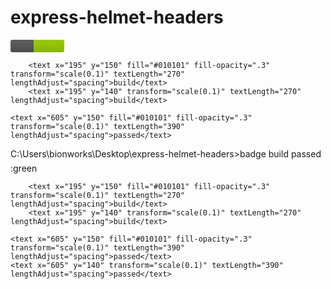 # express-helmet-headers
<svg xmlns="http://www.w3.org/2000/svg" xmlns:xlink="http://www.w3.org/1999/xlink" width="86" height="20">
  <linearGradient id="smooth" x2="0" y2="100%">
    <stop offset="0" stop-color="#bbb" stop-opacity=".1"/>
    <stop offset="1" stop-opacity=".1"/>
  </linearGradient>

  <clipPath id="round">
    <rect width="86" height="20" rx="3" fill="#fff"/>
  </clipPath>

  <g clip-path="url(#round)">
    <rect width="37" height="20" fill="#555"/>
    <rect x="37" width="49" height="20" fill="#97CA00"/>
    <rect width="86" height="20" fill="url(#smooth)"/>
  </g>

  <g fill="#fff" text-anchor="middle" font-family="DejaVu Sans,Verdana,Geneva,sans-serif" font-size="110">


        <text x="195" y="150" fill="#010101" fill-opacity=".3" transform="scale(0.1)" textLength="270" lengthAdjust="spacing">build</text>
        <text x="195" y="140" transform="scale(0.1)" textLength="270" lengthAdjust="spacing">build</text>

    <text x="605" y="150" fill="#010101" fill-opacity=".3" transform="scale(0.1)" textLength="390" lengthAdjust="spacing">passed</text>

C:\Users\bionworks\Desktop\express-helmet-headers>badge build passed :green
<svg xmlns="http://www.w3.org/2000/svg" xmlns:xlink="http://www.w3.org/1999/xlink" width="86" height="20">
  <linearGradient id="smooth" x2="0" y2="100%">
    <stop offset="0" stop-color="#bbb" stop-opacity=".1"/>
    <stop offset="1" stop-opacity=".1"/>
  </linearGradient>

  <clipPath id="round">
    <rect width="86" height="20" rx="3" fill="#fff"/>
  </clipPath>

  <g clip-path="url(#round)">
    <rect width="37" height="20" fill="#555"/>
    <rect x="37" width="49" height="20" fill="#97CA00"/>
    <rect width="86" height="20" fill="url(#smooth)"/>
  </g>

  <g fill="#fff" text-anchor="middle" font-family="DejaVu Sans,Verdana,Geneva,sans-serif" font-size="110">


        <text x="195" y="150" fill="#010101" fill-opacity=".3" transform="scale(0.1)" textLength="270" lengthAdjust="spacing">build</text>
        <text x="195" y="140" transform="scale(0.1)" textLength="270" lengthAdjust="spacing">build</text>

    <text x="605" y="150" fill="#010101" fill-opacity=".3" transform="scale(0.1)" textLength="390" lengthAdjust="spacing">passed</text>
    <text x="605" y="140" transform="scale(0.1)" textLength="390" lengthAdjust="spacing">passed</text>
  </g>



</svg>